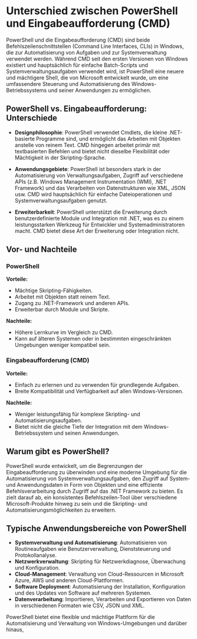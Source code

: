 # Unterschied zwischen PowerShell und Eingabeaufforderung (CMD)

PowerShell und die Eingabeaufforderung (CMD) sind beide Befehlszeilenschnittstellen (Command Line Interfaces, CLIs) in Windows, die zur Automatisierung von Aufgaben und zur Systemverwaltung verwendet werden. Während CMD seit den ersten Versionen von Windows existiert und hauptsächlich für einfache Batch-Scripts und Systemverwaltungsaufgaben verwendet wird, ist PowerShell eine neuere und mächtigere Shell, die von Microsoft entwickelt wurde, um eine umfassendere Steuerung und Automatisierung des Windows-Betriebssystems und seiner Anwendungen zu ermöglichen.

## PowerShell vs. Eingabeaufforderung: Unterschiede

- **Designphilosophie**: PowerShell verwendet Cmdlets, die kleine .NET-basierte Programme sind, und ermöglicht das Arbeiten mit Objekten anstelle von reinem Text. CMD hingegen arbeitet primär mit textbasierten Befehlen und bietet nicht dieselbe Flexibilität oder Mächtigkeit in der Skripting-Sprache.

- **Anwendungsgebiete**: PowerShell ist besonders stark in der Automatisierung von Verwaltungsaufgaben, Zugriff auf verschiedene APIs (z.B. Windows Management Instrumentation (WMI), .NET Framework) und das Verarbeiten von Datenstrukturen wie XML, JSON usw. CMD wird hauptsächlich für einfache Dateioperationen und Systemverwaltungsaufgaben genutzt.

- **Erweiterbarkeit**: PowerShell unterstützt die Erweiterung durch benutzerdefinierte Module und Integration mit .NET, was es zu einem leistungsstarken Werkzeug für Entwickler und Systemadministratoren macht. CMD bietet diese Art der Erweiterung oder Integration nicht.

## Vor- und Nachteile

### PowerShell

**Vorteile:**

- Mächtige Skripting-Fähigkeiten.
- Arbeitet mit Objekten statt reinem Text.
- Zugang zu .NET-Framework und anderen APIs.
- Erweiterbar durch Module und Skripte.

**Nachteile:**

- Höhere Lernkurve im Vergleich zu CMD.
- Kann auf älteren Systemen oder in bestimmten eingeschränkten Umgebungen weniger kompatibel sein.

### Eingabeaufforderung (CMD)

**Vorteile:**

- Einfach zu erlernen und zu verwenden für grundlegende Aufgaben.
- Breite Kompatibilität und Verfügbarkeit auf allen Windows-Versionen.

**Nachteile:**

- Weniger leistungsfähig für komplexe Skripting- und Automatisierungsaufgaben.
- Bietet nicht die gleiche Tiefe der Integration mit dem Windows-Betriebssystem und seinen Anwendungen.

## Warum gibt es PowerShell?

PowerShell wurde entwickelt, um die Begrenzungen der Eingabeaufforderung zu überwinden und eine moderne Umgebung für die Automatisierung von Systemverwaltungsaufgaben, den Zugriff auf System- und Anwendungsdaten in Form von Objekten und eine effiziente Befehlsverarbeitung durch Zugriff auf das .NET Framework zu bieten. Es zielt darauf ab, ein konsistentes Befehlszeilen-Tool über verschiedene Microsoft-Produkte hinweg zu sein und die Skripting- und Automatisierungsmöglichkeiten zu erweitern.

## Typische Anwendungsbereiche von PowerShell

- **Systemverwaltung und Automatisierung**: Automatisieren von Routineaufgaben wie Benutzerverwaltung, Dienststeuerung und Protokollanalyse.
- **Netzwerkverwaltung**: Skripting für Netzwerkdiagnose, Überwachung und Konfiguration.
- **Cloud-Management**: Verwaltung von Cloud-Ressourcen in Microsoft Azure, AWS und anderen Cloud-Plattformen.
- **Software Deployment**: Automatisierung der Installation, Konfiguration und des Updates von Software auf mehreren Systemen.
- **Datenverarbeitung**: Importieren, Verarbeiten und Exportieren von Daten in verschiedenen Formaten wie CSV, JSON und XML.

PowerShell bietet eine flexible und mächtige Plattform für die Automatisierung und Verwaltung von Windows-Umgebungen und darüber hinaus,
